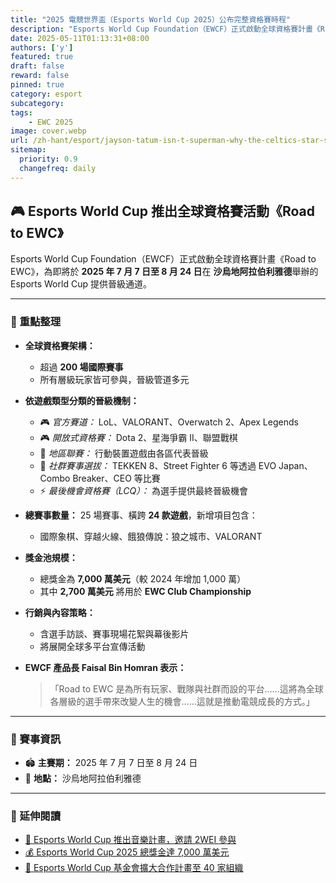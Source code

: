 ```yaml
---
title: "2025 電競世界盃（Esports World Cup 2025）公布完整資格賽時程"
description: "Esports World Cup Foundation（EWCF）正式啟動全球資格賽計畫《Road to EWC》，為即將於 2025 年 7 月 7 日至 8 月 24 日在 沙烏地阿拉伯利雅德舉辦的 Esports World Cup 提供晉級通道。"
date: 2025-05-11T01:13:31+08:00
authors: ['y']
featured: true
draft: false
reward: false
pinned: true
category: esport
subcategory: 
tags:
    - EWC 2025
image: cover.webp
url: /zh-hant/esport/jayson-tatum-isn-t-superman-why-the-celtics-star-struggles-in-clutch-moments
sitemap:
  priority: 0.9
  changefreq: daily
---
```

## 🎮 Esports World Cup 推出全球資格賽活動《Road to EWC》

Esports World Cup Foundation（EWCF）正式啟動全球資格賽計畫《Road to EWC》，為即將於 **2025 年 7 月 7 日至 8 月 24 日**在 **沙烏地阿拉伯利雅德**舉辦的 Esports World Cup 提供晉級通道。

---

### 🔑 重點整理

- **全球資格賽架構：**
  - 超過 **200 場國際賽事**
  - 所有層級玩家皆可參與，晉級管道多元

- **依遊戲類型分類的晉級機制：**
  - 🎮 *官方賽道：* LoL、VALORANT、Overwatch 2、Apex Legends  
  - 🎮 *開放式資格賽：* Dota 2、星海爭霸 II、聯盟戰棋  
  - 📱 *地區聯賽：* 行動裝置遊戲由各區代表晉級  
  - 🥊 *社群賽事選拔：* TEKKEN 8、Street Fighter 6 等透過 EVO Japan、Combo Breaker、CEO 等比賽  
  - ⚡ *最後機會資格賽（LCQ）：* 為選手提供最終晉級機會

- **總賽事數量：** 25 場賽事、橫跨 **24 款遊戲**，新增項目包含：  
  - 國際象棋、穿越火線、餓狼傳說：狼之城市、VALORANT

- **獎金池規模：**
  - 總獎金為 **7,000 萬美元**（較 2024 年增加 1,000 萬）  
  - 其中 **2,700 萬美元** 將用於 **EWC Club Championship**

- **行銷與內容策略：**
  - 含選手訪談、賽事現場花絮與幕後影片  
  - 將展開全球多平台宣傳活動

- **EWCF 產品長 Faisal Bin Homran 表示：**  
  > 「Road to EWC 是為所有玩家、戰隊與社群而設的平台……這將為全球各層級的選手帶來改變人生的機會……這就是推動電競成長的方式。」

---

### 📅 賽事資訊

- 🏟️ **主賽期：** 2025 年 7 月 7 日至 8 月 24 日  
- 📍 **地點：** 沙烏地阿拉伯利雅德  

---

### 🔗 延伸閱讀

- [🎵 Esports World Cup 推出音樂計畫，邀請 2WEI 參與](https://esportsinsider.com/2025/04/esports-world-cup-launches-new-music-initiative-featuring-2wei)  
- [💰 Esports World Cup 2025 總獎金達 7,000 萬美元](https://esportsinsider.com/2025/04/esports-world-cup-2025-prize-pool)  
- [🤝 Esports World Cup 基金會擴大合作計畫至 40 家組織](https://esportsinsider.com/2024/12/esports-world-cup-foundation-partner-team-expansion)